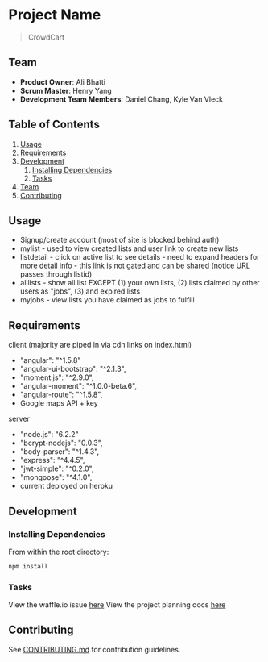 # Project Name

>CrowdCart

## Team

  - __Product Owner__: Ali Bhatti
  - __Scrum Master__: Henry Yang
  - __Development Team Members__: Daniel Chang, Kyle Van Vleck

## Table of Contents

1. [Usage](#Usage)
1. [Requirements](#requirements)
1. [Development](#development)
    1. [Installing Dependencies](#installing-dependencies)
    1. [Tasks](#tasks)
1. [Team](#team)
1. [Contributing](#contributing)

## Usage

- Signup/create account (most of site is blocked behind auth)
- mylist - used to view created lists and user link to create new lists
- listdetail - click on active list to see details - need to expand headers for more detail info - this link is not gated and can be shared (notice URL passes through listid)
- alllists - show all list EXCEPT (1) your own lists, (2) lists claimed by other users as "jobs", (3) and expired lists
- myjobs - view lists you have claimed as jobs to fulfill


## Requirements

client (majority are piped in via cdn links on index.html)
- "angular": "^1.5.8"
- "angular-ui-bootstrap": "^2.1.3",
- "moment.js":  "^2.9.0",
- "angular-moment": "^1.0.0-beta.6",
- "angular-route": "^1.5.8",
- Google maps API + key

server
- "node.js": "6.2.2"
- "bcrypt-nodejs": "0.0.3",
- "body-parser": "^1.4.3",
- "express": "^4.4.5",
- "jwt-simple": "^0.2.0",
- "mongoose": "^4.1.0",
- current deployed on heroku

## Development


### Installing Dependencies

From within the root directory:

```sh
npm install
```

### Tasks

View the waffle.io issue [here](https://waffle.io/Dancing-Penguin/Dancing-Penguin)
View the project planning docs [here](https://docs.google.com/spreadsheets/d/17VOjBqNdDPgaP92LqQ3HTSedvwyuyb4FPGGdkN2sSXo/edit#gid=454523850)


## Contributing

See [CONTRIBUTING.md](CONTRIBUTING.md) for contribution guidelines.
